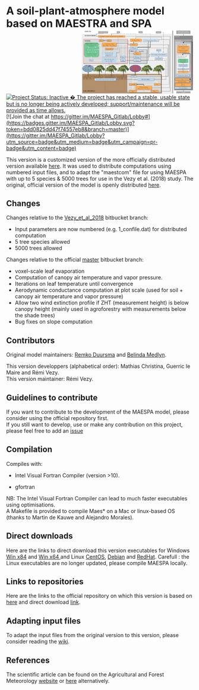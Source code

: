 A soil-plant-atmosphere model based on MAESTRA and SPA <img src="logo/MAESPA.png" alt="logo" width="300" align="right" />
===========================================================================================================================
[![Project Status: Inactive � The project has reached a stable, usable state but is no longer being actively developed; support/maintenance will be provided as time allows.](http://www.repostatus.org/badges/latest/inactive.svg)](http://www.repostatus.org/#inactive)
[![Join the chat at https://gitter.im/MAESPA_Gitlab/Lobby#](https://badges.gitter.im/MAESPA_Gitlab/Lobby.svg?token=bdd0825dd47f74557eb8&branch=master)](https://gitter.im/MAESPA_Gitlab/Lobby?utm_source=badge&utm_medium=badge&utm_campaign=pr-badge&utm_content=badge)


This version is a customized version of the more officially
distributed version available [here](https://bitbucket.org/remkoduursma/maespa/branch/Vezy_et_al_2018).
It was used to distribute computations using numbered input files, and to adapt the "maestcom" file for using MAESPA with up to 5 species & 5000 trees for use in the Vezy et al. (2018) study.
The original, official version of the model is openly distributed [here](https://maespa.github.io/).

## Changes
Changes relative to the [Vezy_et_al_2018](https://bitbucket.org/remkoduursma/maespa/branch/Vezy_et_al_2018) bitbucket branch:
* Input parameters are now numbered (e.g. 1_confile.dat) for distributed computation
* 5 tree species allowed
* 5000 trees allowed

Changes relative to the official [master](https://bitbucket.org/remkoduursma/maespa/branch/Vezy_et_al_2018) bitbucket branch:
* voxel-scale leaf evaporation
* Computation of canopy air temperature and vapor pressure.
* Iterations on leaf temperature until convergence
* Aerodynamic conductance computation at plot scale (used for soil + canopy air temperature and vapor pressure)
* Allow two wind extinction profile if ZHT (measurement height) is below canopy height (mainly used in agroforestry with measurements below the shade trees)
* Bug fixes on slope computation

## Contributors
Original model maintainers: [Remko Duursma](http://www.remkoduursma.com/) and [Belinda Medlyn](https://bmedlyn.wordpress.com).

This version developpers (alphabetical order): Mathias Christina, Guerric le Maire and Rémi Vezy.  
This version maintainer: Rémi Vezy.

## Guidelines to contribute
If you want to contribute to the development of the MAESPA model, please consider using the official repository first.  
If you still want to develop, use or make any contribution on this project, please feel free to add an [issue](https://gitlab.com/VEZY/MAESPA/issues)

## Compilation
Compiles with:

* Intel Visual Fortran Compiler (version >10).

* gfortran

NB: The Intel Visual Fortran Compiler can lead to much faster executables using optimisations.  
A Makefile is provided to compile Maes* on a Mac or linux-based OS (thanks to Martin de Kauwe and Alejandro Morales).

## Direct downloads
Here are the links to direct download this version executables for Windows [Win x84](https://gitlab.com/VEZY/MAESPA/raw/3bcfa81e53840c609f50a7a5d948257cc33a0822/Executables/Windows/maespa_x86.exe)
and [Win x64 ](https://gitlab.com/VEZY/MAESPA/raw/master/Executables/Windows/maespa_x64.exe) and
Linux [CentOS](https://gitlab.com/VEZY/MAESPA/raw/3bcfa81e53840c609f50a7a5d948257cc33a0822/Executables/CentOS/maespa),
[Debian](https://gitlab.com/VEZY/MAESPA/raw/3bcfa81e53840c609f50a7a5d948257cc33a0822/Executables/Debian/maespa) and
[RedHat](https://gitlab.com/VEZY/MAESPA/raw/3bcfa81e53840c609f50a7a5d948257cc33a0822/Executables/RedHat/maespa). Carefull : the Linux executables are no longer updated, please compile MAESPA locally.

## Links to repositories
Here are the links to the official repository on which this version is based on [here](https://bitbucket.org/remkoduursma/maespa/commits/b7440289f6801fbd8841241e48ead6592e58e39e?at=montpellier) and direct download [link](https://bitbucket.org/remkoduursma/maespa/get/montpellier.zip).

## Adapting input files
To adapt the input files from the original version to this version, please consider reading the [wiki](https://gitlab.com/VEZY/MAESPA/wikis/home).

## References
The scientific article can be found on the Agricultural and Forest Meteorology [website](https://www.sciencedirect.com/science/article/pii/S016819231830042X) or [here](https://www.researchgate.net/publication/323398728_Measuring_and_modelling_energy_partitioning_in_canopies_of_varying_complexity_using_MAESPA_model) alternatively.
